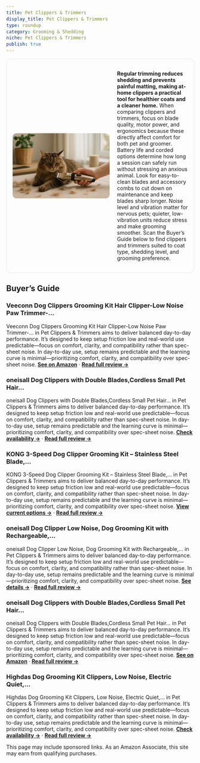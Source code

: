 ```yaml
---
title: Pet Clippers & Trimmers
display_title: Pet Clippers & Trimmers
type: roundup
category: Grooming & Shedding
niche: Pet Clippers & Trimmers
publish: true
---
```


<section class="hero-split" style="width:100%;box-sizing:border-box;border:1px solid #e5e7eb;border-radius:12px;padding:16px;display:grid;grid-template-columns:minmax(260px,40%) 1fr;gap:20px;align-items:center;"><figure style="margin:0;"><img src="/hero/roundups/grooming-shedding/pet-clippers-trimmers.webp" alt="" style="width:100%;height:auto;display:block;border-radius:10px;"/></figure><div class="hero-copy" style="min-width:0;"><p><strong>Regular trimming reduces shedding and prevents painful matting, making at-home clippers a practical tool for healthier coats and a cleaner home.</strong> When comparing clippers and trimmers, focus on blade quality, motor power, and ergonomics because these directly affect comfort for both pet and groomer. Battery life and corded options determine how long a session can safely run without stressing an anxious animal. Look for easy-to-clean blades and accessory combs to cut down on maintenance and keep blades sharp longer. Noise level and vibration matter for nervous pets; quieter, low-vibration units reduce stress and make grooming smoother. Scan the Buyer’s Guide below to find clippers and trimmers suited to coat type, shedding level, and grooming preference.</p></div></section>

<h2>Buyer’s Guide</h2>
<h3>Veeconn Dog Clippers Grooming Kit Hair Clipper-Low Noise Paw Trimmer-…</h3>
<p>Veeconn Dog Clippers Grooming Kit Hair Clipper-Low Noise Paw Trimmer-… in Pet Clippers & Trimmers aims to deliver balanced day-to-day performance. It’s designed to keep setup friction low and real-world use predictable&mdash;focus on comfort, clarity, and compatibility rather than spec-sheet noise. In day-to-day use, setup remains predictable and the learning curve is minimal&mdash;prioritizing comfort, clarity, and compatibility over spec-sheet noise. <a href="https://amzn.to/4gSawW6" target="_blank" rel="nofollow sponsored noopener noopener" target="_blank"><strong>See on Amazon</strong></a> · <a href="/reviews/veeconn-dog-clippers-grooming-kit-hair-clipper-low-noise-paw-trimmer-re-b75132fa/"><strong>Read full review &rarr;</strong></a></p>
<h3>oneisall Dog Clippers with Double Blades,Cordless Small Pet Hair…</h3>
<p>oneisall Dog Clippers with Double Blades,Cordless Small Pet Hair… in Pet Clippers & Trimmers aims to deliver balanced day-to-day performance. It’s designed to keep setup friction low and real-world use predictable&mdash;focus on comfort, clarity, and compatibility rather than spec-sheet noise. In day-to-day use, setup remains predictable and the learning curve is minimal&mdash;prioritizing comfort, clarity, and compatibility over spec-sheet noise. <a href="https://amzn.to/48KAB7p" target="_blank" rel="nofollow sponsored noopener noopener" target="_blank"><strong>Check availability &rarr;</strong></a> · <a href="/reviews/oneisall-dog-clippers-with-double-blades-cordless-small-pet-hair-groomi-11d4e7e4/"><strong>Read full review &rarr;</strong></a></p>
<h3>KONG 3-Speed Dog Clipper Grooming Kit &ndash; Stainless Steel Blade,…</h3>
<p>KONG 3-Speed Dog Clipper Grooming Kit &ndash; Stainless Steel Blade,… in Pet Clippers & Trimmers aims to deliver balanced day-to-day performance. It’s designed to keep setup friction low and real-world use predictable&mdash;focus on comfort, clarity, and compatibility rather than spec-sheet noise. In day-to-day use, setup remains predictable and the learning curve is minimal&mdash;prioritizing comfort, clarity, and compatibility over spec-sheet noise. <a href="https://amzn.to/46OvxfF" target="_blank" rel="nofollow sponsored noopener noopener" target="_blank"><strong>View current options &rarr;</strong></a> · <a href="/reviews/kong-3-speed-dog-clipper-grooming-kit-stainless-steel-blade-waterproof-9dc868c8/"><strong>Read full review &rarr;</strong></a></p>
<h3>oneisall Dog Clipper Low Noise, Dog Grooming Kit with Rechargeable,…</h3>
<p>oneisall Dog Clipper Low Noise, Dog Grooming Kit with Rechargeable,… in Pet Clippers & Trimmers aims to deliver balanced day-to-day performance. It’s designed to keep setup friction low and real-world use predictable&mdash;focus on comfort, clarity, and compatibility rather than spec-sheet noise. In day-to-day use, setup remains predictable and the learning curve is minimal&mdash;prioritizing comfort, clarity, and compatibility over spec-sheet noise. <a href="https://amzn.to/46O2PM0" target="_blank" rel="nofollow sponsored noopener noopener" target="_blank"><strong>See details &rarr;</strong></a> · <a href="/reviews/oneisall-dog-clipper-low-noise-dog-grooming-kit-with-rechargeable-pet-s-712dea24/"><strong>Read full review &rarr;</strong></a></p>
<h3>oneisall Dog Clippers with Double Blades,Cordless Small Pet Hair…</h3>
<p>oneisall Dog Clippers with Double Blades,Cordless Small Pet Hair… in Pet Clippers & Trimmers aims to deliver balanced day-to-day performance. It’s designed to keep setup friction low and real-world use predictable&mdash;focus on comfort, clarity, and compatibility rather than spec-sheet noise. In day-to-day use, setup remains predictable and the learning curve is minimal&mdash;prioritizing comfort, clarity, and compatibility over spec-sheet noise. <a href="https://amzn.to/46OvC2X" target="_blank" rel="nofollow sponsored noopener noopener" target="_blank"><strong>See on Amazon</strong></a> · <a href="/reviews/oneisall-dog-clippers-with-double-blades-cordless-small-pet-hair-groomi-52e1154c/"><strong>Read full review &rarr;</strong></a></p>
<h3>Highdas Dog Grooming Kit Clippers, Low Noise, Electric Quiet,…</h3>
<p>Highdas Dog Grooming Kit Clippers, Low Noise, Electric Quiet,… in Pet Clippers & Trimmers aims to deliver balanced day-to-day performance. It’s designed to keep setup friction low and real-world use predictable&mdash;focus on comfort, clarity, and compatibility rather than spec-sheet noise. In day-to-day use, setup remains predictable and the learning curve is minimal&mdash;prioritizing comfort, clarity, and compatibility over spec-sheet noise. <a href="https://amzn.to/46Tlciy" target="_blank" rel="nofollow sponsored noopener noopener" target="_blank"><strong>Check availability &rarr;</strong></a> · <a href="/reviews/highdas-dog-grooming-kit-clippers-low-noise-electric-quiet-rechargeable-73a04cfc/"><strong>Read full review &rarr;</strong></a></p>
<aside class="disclosure">This page may include sponsored links. As an Amazon Associate, this site may earn from qualifying purchases.</aside>
